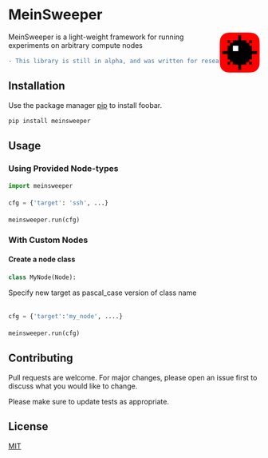 # MeinSweeper
<img src="logo.png" align="right"
     alt="Minesweeper image taken from https://www.pngwing.com/en/free-png-vxhwi" width="80" height="80">

MeinSweeper is a light-weight framework for running experiments on arbitrary compute nodes

```diff
- This library is still in alpha, and was written for research purposes. I.e. expect bugs and smelly code!
```

## Installation

Use the package manager [pip](https://pip.pypa.io/en/stable/) to install foobar.

```bash
pip install meinsweeper
```

## Usage
### Using Provided Node-types
```python
import meinsweeper

cfg = {'target': 'ssh', ...}

meinsweeper.run(cfg)
```


### With Custom Nodes
#### Create a node class
```python
class MyNode(Node):


```

Specify new target as pascal_case version of class name 

```python

cfg = {'target':'my_node', ....}

meinsweeper.run(cfg)

```

## Contributing
Pull requests are welcome. For major changes, please open an issue first to discuss what you would like to change.

Please make sure to update tests as appropriate.

## License
[MIT](https://choosealicense.com/licenses/mit/)